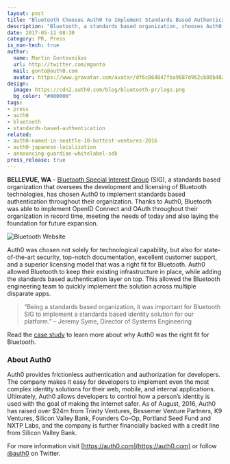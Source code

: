 ```yaml
---
layout: post
title: "Bluetooth Chooses Auth0 to Implement Standards Based Authentication"
description: "Bluetooth, a standards based organization, chooses Auth0 to implement standards based authentication via OpenID Connect and OAuth for improved security, access, and interoperability."
date: 2017-05-11 08:30
category: PR, Press
is_non-tech: true
author:
  name: Martin Gontovnikas
  url: http://twitter.com/mgonto
  mail: gonto@auth0.com
  avatar: https://www.gravatar.com/avatar/df6c864847fba9687d962cb80b482764??s=60
design:
  image: https://cdn2.auth0.com/blog/bluetooth-pr/logo.png
  bg_color: "#000000"
tags:
- press
- auth0
- bluetooth
- standards-based-authentication
related:
- auth0-named-in-seattle-10-hottest-ventures-2016
- auth0-japanese-localization
- announcing-guardian-whitelabel-sdk
press_release: true
---
```


**BELLEVUE, WA** - [Bluetooth Special Interest Group](https://www.bluetooth.com/) (SIG), a standards based organization that oversees the development and licensing of Bluetooth technologies, has chosen Auth0 to implement standards based authentication throughout their organization. Thanks to Auth0, Bluetooth was able to implement OpenID Connect and OAuth throughout their organization in record time, meeting the needs of today and also laying the foundation for future expansion.

![Bluetooth Website](https://cdn2.auth0.com/blog/bluetooth-pr/site.png)

Auth0 was chosen not solely for technological capability, but also for state-of-the-art security, top-notch documentation, excellent customer support, and a superior licensing model that was a right fit for Bluetooth. Auth0 allowed Bluetooth to keep their existing infrastructure in place, while adding the standards based authentication layer on top. This allowed the Bluetooth engineering team to quickly implement the solution across multiple disparate apps.

> “Being a standards based organization, it was important for Bluetooth SIG to implement a standards based identity solution for our platform.”
– Jeremy Syme, Director of Systems Engineering

Read the [case study](https://auth0.com/learn/bluetooth-case-study/) to learn more about why Auth0 was the right fit for Bluetooth.

### About Auth0

Auth0 provides frictionless authentication and authorization for developers. The company makes it easy for developers to implement even the most complex identity solutions for their web, mobile, and internal applications. Ultimately, Auth0 allows developers to control how a person’s identity is used with the goal of making the internet safer. As of August, 2016, Auth0 has raised over $24m from Trinity Ventures, Bessemer Venture Partners, K9 Ventures, Silicon Valley Bank, Founders Co-Op, Portland Seed Fund and NXTP Labs, and the company is further financially backed with a credit line from Silicon Valley Bank.

For more information visit [https://auth0.com](https://auth0.com) or follow [@auth0](https://twitter.com/auth0) on Twitter.